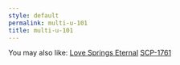 ```yaml
---
style: default
permalink: multi-u-101
title: multi-u-101
---
```

You may also like:
[Love Springs Eternal](http://scp-wiki.net/love-springs-eternal)
[SCP-1761](http://scp-wiki.net/scp-1761)